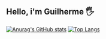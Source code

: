 ## Hello, i'm Guilherme 🖐

[![Anurag's GitHub stats](https://github-readme-stats.vercel.app/api?username=Randzi&count_private=true&show_icons=true&theme=transparent)](https://github.com/anuraghazra/github-readme-stats)
[![Top Langs](https://github-readme-stats.vercel.app/api/top-langs/?username=Randzi&layout=compact&theme=transparent)](https://github.com/anuraghazra/github-readme-stats)
